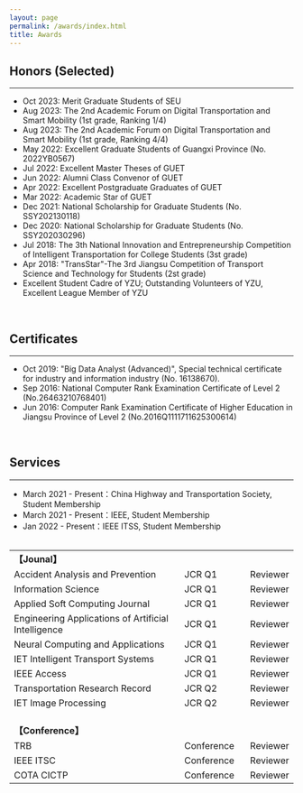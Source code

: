 ```yaml
---
layout: page
permalink: /awards/index.html
title: Awards
---
```


## Honors (Selected)
---
- Oct 2023:    Merit Graduate Students of SEU
- Aug 2023:   The 2nd Academic Forum on Digital Transportation and Smart Mobility (1st grade, Ranking 1/4)
- Aug 2023:   The 2nd Academic Forum on Digital Transportation and Smart Mobility (1st grade, Ranking 4/4)
- May 2022:  Excellent Graduate Students of Guangxi Province (No. 2022YB0567)
- Jul 2022:     Excellent Master Theses of GUET
- Jun 2022:    Alumni Class Convenor of GUET
- Apr 2022:   Excellent Postgraduate Graduates of GUET
- Mar 2022:   Academic Star of GUET
- Dec 2021:   National Scholarship for Graduate Students (No. SSY202130118)
- Dec 2020:   National Scholarship for Graduate Students (No. SSY202030296)
- Jul 2018:     The 3th National Innovation and Entrepreneurship Competition of Intelligent Transportation for College Students (3st grade)
- Apr 2018:   "TransStar"-The 3rd Jiangsu Competition of Transport Science and Technology for Students (2st grade)
- Excellent Student Cadre of YZU; Outstanding Volunteers of YZU, Excellent League Member of YZU 

<br>

## Certificates
---
- Oct 2019:  "Big Data Analyst (Advanced)", Special technical certificate for industry and information industry (No. 16138670).
- Sep 2016:  National Computer Rank Examination Certificate of Level 2 (No.26463210768401)
- Jun 2016:  Computer Rank Examination Certificate of Higher Education in Jiangsu Province of Level 2 (No.2016Q1111711625300614)

<br>

## Services
---
- March 2021 - Present：China Highway and Transportation Society, Student Membership
- March 2021 - Present：IEEE, Student Membership
- Jan 2022 - Present：IEEE ITSS, Student Membership
<br><br>
<table>
  <tr>
    <td><strong>【Jounal】</strong></td>
    <td style="padding-left: 0px; padding-right: 20px;"> </td>
    <td> </td>
  </tr>
  <tr>
    <td>Accident Analysis and Prevention</td>
    <td style="padding-left: 0px; padding-right: 20px;">JCR Q1</td>
    <td>Reviewer</td>
  </tr>
  <tr>
    <td>Information Science</td>
    <td style="padding-left: 0px; padding-right: 20px;">JCR Q1</td>
    <td>Reviewer</td>
  </tr>
  <tr>
    <td>Applied Soft Computing Journal</td>
    <td style="padding-left: 0px; padding-right: 20px;">JCR Q1</td>
    <td>Reviewer</td>
  </tr>
  <tr>
    <td>Engineering Applications of Artificial Intelligence</td>
    <td style="padding-left: 0px; padding-right: 20px;">JCR Q1</td>
    <td>Reviewer</td>
  </tr>
  <tr>
    <td>Neural Computing and Applications</td>
    <td style="padding-left: 0px; padding-right: 20px;">JCR Q1</td>
    <td>Reviewer</td>
  </tr>
  <tr>
    <td>IET Intelligent Transport Systems</td>
    <td style="padding-left: 0px; padding-right: 20px;">JCR Q1</td>
    <td>Reviewer</td>
  </tr>
  <tr>
    <td>IEEE Access</td>
    <td style="padding-left: 0px; padding-right: 20px;">JCR Q1</td>
    <td>Reviewer</td>
  </tr>
  <tr>
    <td>Transportation Research Record</td>
    <td style="padding-left: 0px; padding-right: 20px;">JCR Q2</td>
    <td>Reviewer</td>
  </tr>
  <tr>
    <td>IET Image Processing</td>
    <td style="padding-left: 0px; padding-right: 20px;">JCR Q2</td>
    <td>Reviewer</td>
  </tr>
  <tr>
    <td> <br><strong>【Conference】</strong></td>
    <td style="padding-left: 0px; padding-right: 20px;"> </td>
    <td> </td>
  </tr>
  <tr>
    <td>TRB</td>
    <td style="padding-left: 0px; padding-right: 20px;">Conference</td>
    <td>Reviewer</td>
  </tr>
  <tr>
    <td>IEEE ITSC</td>
    <td style="padding-left: 0px; padding-right: 20px;">Conference</td>
    <td>Reviewer</td>
  </tr>
  <tr>
    <td>COTA CICTP</td>
    <td style="padding-left: 0px; padding-right: 20px;">Conference</td>
    <td>Reviewer</td>
  </tr>
</table>

<br>
